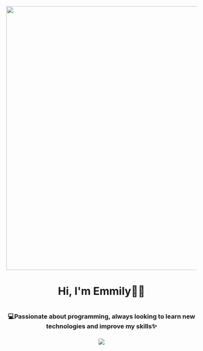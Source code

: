 <div id="header" align="center">
  <img src="https://robotnik.eu/wp-content/uploads/2022/05/Robotnik_Blog_Qu%C3%A9-lenguaje-de-programaci%C3%B3n-usan-los-robots_220510.jpg" width="700"/>

</div>
    <h1 align="center">Hi, I'm Emmily👋😄<h1/>
    <h3 align="center">
    💻Passionate about programming, always looking to learn new technologies and improve my skills✨  
    <h3/>

<div id="badge" align="center">
  <a href="https://translate.google.com/?sl=es&tl=en&text=%F0%9F%92%BBApasionada%20de%20la%20programaci%C3%B3n%20siempre%20en%20busca%20de%20aprender%20nuevas%20nuevas%20tecnolog%C3%ADas%20y%20mejorar%20mis%20habilidades%E2%9C%A8&op=translate">
<img src="https://img.shields.io/badge/Blogger-FF5722?style=for-the-badge&logo=blogger&logoColor=white"/>
    <a/>
  <div/>











